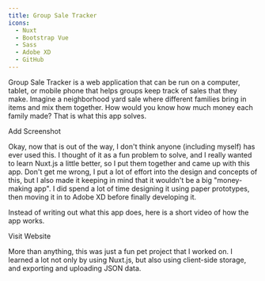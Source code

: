 ```yaml
---
title: Group Sale Tracker
icons:
  - Nuxt
  - Bootstrap Vue
  - Sass
  - Adobe XD
  - GitHub
---
```


Group Sale Tracker is a web application that can be run on a computer, tablet, or mobile phone that helps groups keep track of sales that they make. Imagine a neighborhood yard sale where different families bring in items and mix them together. How would you know how much money each family made? That is what this app solves.

<dev-note>Add Screenshot</dev-note>

Okay, now that is out of the way, I don't think anyone (including myself) has ever used this. I thought of it as a fun problem to solve, and I really wanted to learn Nuxt.js a little better, so I put them together and came up with this app. Don't get me wrong, I put a lot of effort into the design and concepts of this, but I also made it keeping in mind that it wouldn't be a big "money-making app". I did spend a lot of time designing it using paper prototypes, then moving it in to Adobe XD before finally developing it.

Instead of writing out what this app does, here is a short video of how the app works.

<b-embed-responsive src="https://www.youtube.com/embed/8ZreBYWXQVw"></b-embed-responsive>

<content-btn href="https://groupsaletracker.nathanblaylock.com/">Visit Website</content-btn>

More than anything, this was just a fun pet project that I worked on. I learned a lot not only by using Nuxt.js, but also using client-side storage, and exporting and uploading JSON data.